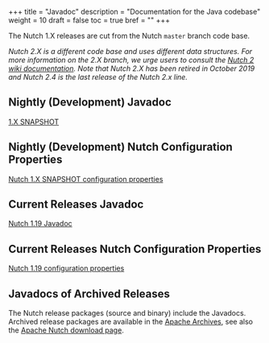 +++
title = "Javadoc"
description = "Documentation for the Java codebase"
weight = 10
draft = false
toc = true
bref = ""
+++

The Nutch 1.X releases are cut from the Nutch `master` branch code base.

*Nutch 2.X is a different code base and uses different data structures. For more information on the 2.X branch, we urge users to consult the [Nutch 2 wiki documentation](https://cwiki.apache.org/confluence/display/NUTCH/Archive+and+Legacy#ArchiveandLegacy-Nutch2.x). Note that Nutch 2.X has been retired in October 2019 and Nutch 2.4 is the last release of the Nutch 2.x line.*

## Nightly (Development) Javadoc

[1.X SNAPSHOT](https://ci-builds.apache.org/job/Nutch/job/Nutch-trunk/javadoc/)

## Nightly (Development) Nutch Configuration Properties

[Nutch 1.X SNAPSHOT configuration properties](https://ci-builds.apache.org/job/Nutch/job/Nutch-trunk/javadoc/resources/nutch-default.xml)

## Current Releases Javadoc

[Nutch 1.19 Javadoc](./apidocs/index.html)

## Current Releases Nutch Configuration Properties

[Nutch 1.19 configuration properties](./apidocs/resources/nutch-default.xml)

## Javadocs of Archived Releases

The Nutch release packages (source and binary) include the Javadocs. Archived release packages are available in the [Apache Archives](https://archive.apache.org/dist/nutch/), see also the [Apache Nutch download page](/download/).
